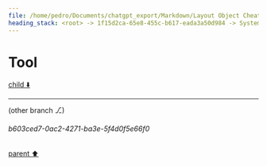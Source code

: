 ```yaml
---
file: /home/pedro/Documents/chatgpt_export/Markdown/Layout Object Cheat Sheet.md
heading_stack: <root> -> 1f15d2ca-65e8-455c-b617-eada3a50d984 -> System -> a46ba8e6-e266-4af7-bdb9-05708a267308 -> System -> aaa2f88e-481e-4d89-aced-3cda388b92d1 -> User -> 7a63f637-a1f4-4a1a-bfb9-206cd3a3a835 -> Assistant -> 34809d24-bdaa-495f-ab14-fe84ac12228c -> Tool -> a1fa7c8a-f8d2-43c7-a4e5-b471af4f90cd -> Assistant -> 722a93e2-0b4b-4d34-ba86-b4786ffcb230 -> Tool
---
```

# Tool

[child ⬇️](#b603ced7-0ac2-4271-ba3e-5f4d0f5e66f0)

---

(other branch ⎇)
###### b603ced7-0ac2-4271-ba3e-5f4d0f5e66f0
[parent ⬆️](#722a93e2-0b4b-4d34-ba86-b4786ffcb230)
